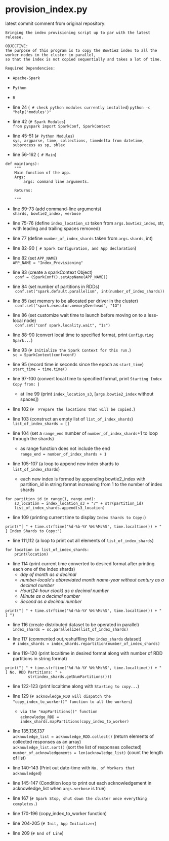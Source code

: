 # provision_index.py

latest commit comment from original repository:

```
Bringing the index provisioning script up to par with the latest release.

OBJECTIVE:
The purpose of this program is to copy the Bowtie2 index to all the worker nodes in the cluster in parallel, 
so that the index is not copied sequentially and takes a lot of time.

Required Dependencies:
```
- ```Apache-Spark```
- ```Python```
- ```R```

- line 24 (``` # check python modules currently installed```)
```python -c "help('modules')"```

- line 42 (``` # Spark Modules ```) \
``` from pyspark import SparkConf, SparkContext ```

- line 45-51 (``` # Python Modules ```) \
``` sys, argparse, time, collections, timedelta from datetime, subprocess as sp, shlex ```

- line 56-162 (``` # Main```)
```
def main(args):
    """
    Main function of the app.
    Args:
        args: command line arguments.
        
    Returns:
    
    """
```
- line 69-73 (add command-line arguments) \
```shards, bowtie2_index, verbose```

- line 75-76 (define ```index_location_s3``` taken from ```args.bowtie2_index```, str, with leading and trailing spaces removed)
- line 77 (define ```number_of_index_shards``` taken from ```args.shards```, int)

- line 82-90 (``` # Spark Configuration, and App declaration```)

- line 82 (set ```APP_NAME```) \
```APP_NAME = "Index_Provisioning" ```

- line 83 (create a sparkContext Object) \
``` conf = (SparkConf().setAppName(APP_NAME))```

- line 84 (set number of partitions in RDDs) \
``` conf.set("spark.default.parallelism", int(number_of_index_shards))```

- line 85 (set memory to be allocated per driver in the cluster) \
``` conf.set("spark.executor.memoryOverhead", "1G")```

- line 86 (set customize wait time to launch before moving on to a less-local node) \
``` conf.set("conf spark.locality.wait", "1s")```
- line 88-90 (convert local time to specified format, print ```Configuring Spark...```)

- line 93 (```# Initialize the Spark Context for this run.```) \
``` sc = SparkContext(conf=conf) ```

- line 95 (record time in seconds since the epoch as ```start_time```) \
`start_time = time.time()`

- line 97-100 (convert local time to specified format, print `Starting Index Copy from: `)
    - at line 99 (print `index_location_s3`, [`args.bowtie2_index` without spaces])

- line 102 (`#  Prepare the locations that will be copied.`)
- line 103 (construct an empty list of `list_of_index_shards`) \
`list_of_index_shards = []`
- line 104 (set a `range_end` number of `number_of_index_shards`+1 to loop through the shards)
    - as range function does not include the end \
`range_end = number_of_index_shards + 1`

- line 105-107 (a loop to append new index shards to `list_of_index_shards`) 
    - each new index is formed by appending bowtie2_index with partition_id in string format increasing from 1 to the number of index shards 
```
for partition_id in range(1, range_end):
    s3_location = index_location_s3 + "/" + str(partition_id)
    list_of_index_shards.append(s3_location)
```
- line 109 (printing current time to display `Index Shards to Copy:`)

```print("[ " + time.strftime('%d-%b-%Y %H:%M:%S', time.localtime()) + " ] Index Shards to Copy:")```

- line 111,112 (a loop to print out all elements of `list_of_index_shards`)
```
for location in list_of_index_shards:
    print(location)
```
- line 114 (print current time converted to desired format after printing each one of the index shards)
    - *day of month as a decimal*
    - *number-locale's abbreviated month name-year without century as a decimal number*
    - *Hour(24-hour clock) as a decimal number*
    - *Minute as a decimal number* 
    - *Second as a decimal number* 
 
```print("[ " + time.strftime('%d-%b-%Y %H:%M:%S', time.localtime()) + " ] ")```

- line 116 (create distributed dataset to be operated in parallel) \
`index_shards = sc.parallelize(list_of_index_shards)`

- line 117 (commented out,reshuffling the `index_shards` dataset) \
`# index_shards = index_shards.repartition(number_of_index_shards)`

- line 119-120 (print localtime in desired format along with number of RDD partitions in string format)
```
print("[ " + time.strftime('%d-%b-%Y %H:%M:%S', time.localtime()) + " ] No. RDD Partitions: " +
          str(index_shards.getNumPartitions()))
```

- line 122-123 (print localtime along with `Starting to copy...`)
- line 129 (` # acknowledge_RDD will dispatch the "copy_index_to_worker()" function to all the workers `)
    - `via the "mapPartitions()" function` \
`acknowledge_RDD = index_shards.mapPartitions(copy_index_to_worker)`

- line 135,136,137 \
   `acknowledge_list = acknowledge_RDD.collect()` (return elements of collected responses as an array) \
   `acknowledge_list.sort()` (sort the list of responses collected) \
   `number_of_acknowledgements = len(acknowledge_list)` (count the length of list)

- line 140-143 (Print out date-time with `No. of Workers that acknowledged`)

- line 145-147 (Condition loop to print out each acknowledgement in acknowledge_list when `args.verbose` is true)

- line 167 (```# Spark Stop, shut down the cluster once everything completes.```)
- line 170-196 (copy_index_to_worker function)
- line 204-205 (``` # Init, App Initializer ```)
- line 209 (``` # End of Line ```)

